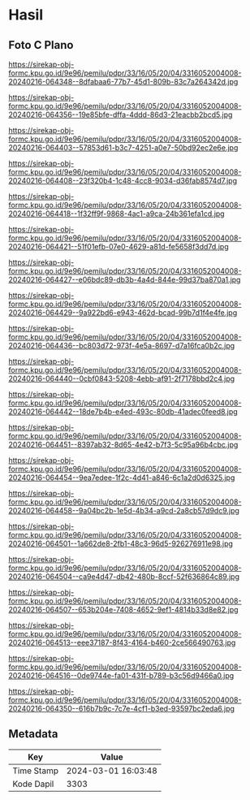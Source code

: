 # Hasil

## Foto C Plano

https://sirekap-obj-formc.kpu.go.id/9e96/pemilu/pdpr/33/16/05/20/04/3316052004008-20240216-064348--8dfabaa6-77b7-45d1-809b-83c7a264342d.jpg

https://sirekap-obj-formc.kpu.go.id/9e96/pemilu/pdpr/33/16/05/20/04/3316052004008-20240216-064356--19e85bfe-dffa-4ddd-86d3-21eacbb2bcd5.jpg

https://sirekap-obj-formc.kpu.go.id/9e96/pemilu/pdpr/33/16/05/20/04/3316052004008-20240216-064403--57853d61-b3c7-4251-a0e7-50bd92ec2e6e.jpg

https://sirekap-obj-formc.kpu.go.id/9e96/pemilu/pdpr/33/16/05/20/04/3316052004008-20240216-064408--23f320b4-1c48-4cc8-9034-d36fab8574d7.jpg

https://sirekap-obj-formc.kpu.go.id/9e96/pemilu/pdpr/33/16/05/20/04/3316052004008-20240216-064418--1f32ff9f-9868-4ac1-a9ca-24b361efa1cd.jpg

https://sirekap-obj-formc.kpu.go.id/9e96/pemilu/pdpr/33/16/05/20/04/3316052004008-20240216-064421--51f01efb-07e0-4629-a81d-fe5658f3dd7d.jpg

https://sirekap-obj-formc.kpu.go.id/9e96/pemilu/pdpr/33/16/05/20/04/3316052004008-20240216-064427--e06bdc89-db3b-4a4d-844e-99d37ba870a1.jpg

https://sirekap-obj-formc.kpu.go.id/9e96/pemilu/pdpr/33/16/05/20/04/3316052004008-20240216-064429--9a922bd6-e943-462d-bcad-99b7d1f4e4fe.jpg

https://sirekap-obj-formc.kpu.go.id/9e96/pemilu/pdpr/33/16/05/20/04/3316052004008-20240216-064436--bc803d72-973f-4e5a-8697-d7a16fca0b2c.jpg

https://sirekap-obj-formc.kpu.go.id/9e96/pemilu/pdpr/33/16/05/20/04/3316052004008-20240216-064440--0cbf0843-5208-4ebb-af91-2f7178bbd2c4.jpg

https://sirekap-obj-formc.kpu.go.id/9e96/pemilu/pdpr/33/16/05/20/04/3316052004008-20240216-064442--18de7b4b-e4ed-493c-80db-41adec0feed8.jpg

https://sirekap-obj-formc.kpu.go.id/9e96/pemilu/pdpr/33/16/05/20/04/3316052004008-20240216-064451--8397ab32-8d65-4e42-b7f3-5c95a96b4cbc.jpg

https://sirekap-obj-formc.kpu.go.id/9e96/pemilu/pdpr/33/16/05/20/04/3316052004008-20240216-064454--9ea7edee-1f2c-4d41-a846-6c1a2d0d6325.jpg

https://sirekap-obj-formc.kpu.go.id/9e96/pemilu/pdpr/33/16/05/20/04/3316052004008-20240216-064458--9a04bc2b-1e5d-4b34-a9cd-2a8cb57d9dc9.jpg

https://sirekap-obj-formc.kpu.go.id/9e96/pemilu/pdpr/33/16/05/20/04/3316052004008-20240216-064501--1a662de8-2fb1-48c3-96d5-926276911e98.jpg

https://sirekap-obj-formc.kpu.go.id/9e96/pemilu/pdpr/33/16/05/20/04/3316052004008-20240216-064504--ca9e4d47-db42-480b-8ccf-52f636864c89.jpg

https://sirekap-obj-formc.kpu.go.id/9e96/pemilu/pdpr/33/16/05/20/04/3316052004008-20240216-064507--653b204e-7408-4652-9ef1-4814b33d8e82.jpg

https://sirekap-obj-formc.kpu.go.id/9e96/pemilu/pdpr/33/16/05/20/04/3316052004008-20240216-064513--eee37187-8f43-4164-b460-2ce566490763.jpg

https://sirekap-obj-formc.kpu.go.id/9e96/pemilu/pdpr/33/16/05/20/04/3316052004008-20240216-064516--0de9744e-fa01-431f-b789-b3c56d9466a0.jpg

https://sirekap-obj-formc.kpu.go.id/9e96/pemilu/pdpr/33/16/05/20/04/3316052004008-20240216-064350--616b7b9c-7c7e-4cf1-b3ed-93597bc2eda6.jpg


## Metadata

| Key        | Value               |
| ---------- | ------------------- |
| Time Stamp | 2024-03-01 16:03:48 |
| Kode Dapil | 3303                |



